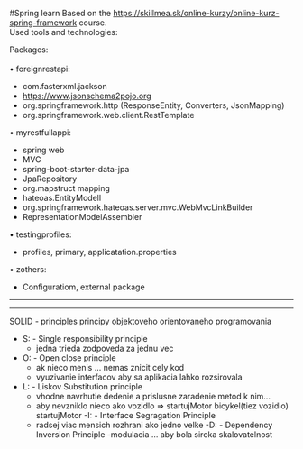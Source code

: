 #Spring learn
Based on the https://skillmea.sk/online-kurzy/online-kurz-spring-framework course.<br>
Used tools and technologies:<br>

Packages:<br><br>
•	foreignrestapi:
-	com.fasterxml.jackson
-	https://www.jsonschema2pojo.org
-	org.springframework.http (ResponseEntity, Converters, JsonMapping)
-	org.springframework.web.client.RestTemplate<br>

•	myrestfullappi:
-	 spring web
-	 MVC
-	 spring-boot-starter-data-jpa
-	 JpaRepository
-	 org.mapstruct mapping
-	 hateoas.EntityModell
-	 org.springframework.hateoas.server.mvc.WebMvcLinkBuilder
-	 RepresentationModelAssembler<br>
 
•	testingprofiles: 
-	 profiles, primary, applicatation.properties<br>

•	zothers:
-	 Configuratiom, external package 
<hr><hr>


SOLID - principles 
principy objektoveho orientovaneho programovania

- S: - Single responsibility principle
     - jedna trieda zodpoveda za jednu vec
- O: - Open close principle
     - ak nieco menis ... nemas znicit cely kod
     - vyuzivanie interfacov aby sa aplikacia lahko rozsirovala
- L: - Liskov Substitution principle
     - vhodne navrhutie dedenie a prislusne zaradenie metod k nim...
     - aby nevzniklo nieco ako vozidlo => startujMotor bicykel(tiez vozidlo) startujMotor
-I:  - Interface Segragation Principle
     - radsej viac mensich rozhrani ako jedno velke 
-D:  - Dependency Inversion Principle
     -modulacia ... aby bola siroka skalovatelnost
    
